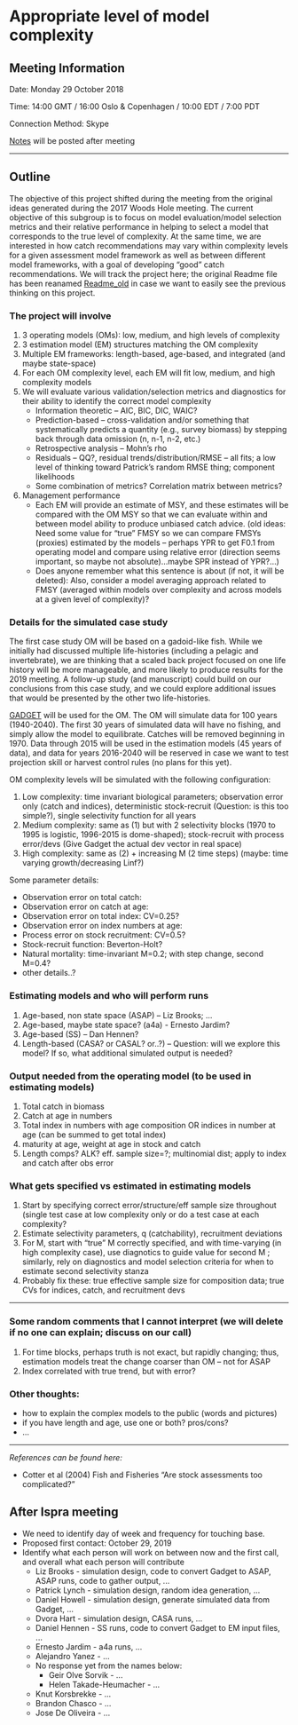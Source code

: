 # Appropriate level of model complexity

## Meeting Information
Date: Monday 29 October 2018

Time: 14:00 GMT / 16:00 Oslo & Copenhagen / 10:00 EDT / 7:00 PDT 

Connection Method: Skype 

[Notes](Notes_2018_10_29.md)  will be posted after meeting


***



## Outline
The objective of this project shifted during the meeting from the original ideas generated during the 2017 Woods Hole meeting. The current objective of this subgroup is to focus on model evaluation/model selection metrics and their relative performance in helping to select a model that corresponds to the true level of complexity.  At the same time, we are interested in how catch recommendations may vary within complexity levels for a given assessment model framework as well as between different model frameworks, with a goal of developing “good” catch recommendations.  We will track the project here; the original Readme file has been reanamed [Readme_old](https://github.com/ices-eg/MGWG/blob/master/model-complexity/README_old.md) in case we want to easily see the previous thinking on this project.

### The project will involve
1.	3 operating models (OMs): low, medium, and high levels of complexity
2.	3 estimation model (EM) structures matching the OM complexity
3.	Multiple EM frameworks: length-based, age-based, and integrated (and maybe state-space)
4.	For each OM complexity level, each EM will fit low, medium, and high complexity models
5.  We will evaluate various validation/selection metrics and diagnostics for their ability to identify the correct model complexity
    * Information theoretic – AIC, BIC, DIC, WAIC?
    * Prediction-based – cross-validation and/or something that systematically predicts a quantity (e.g., survey biomass) by stepping back through data omission (n, n-1, n-2, etc.)
    *	Retrospective analysis – Mohn’s rho
    *	Residuals – QQ?, residual trends/distribution/RMSE – all fits; a low level of thinking toward Patrick’s random RMSE thing; component likelihoods 
    *	Some combination of metrics? Correlation matrix between metrics?
5.	Management performance
    *	Each EM will provide an estimate of MSY, and these estimates will be compared with the OM MSY so that we can evaluate within and between model ability to produce unbiased catch advice.  (old ideas: Need some value for “true” FMSY so we can compare FMSYs (proxies) estimated by the models – perhaps YPR to get F0.1 from operating model and compare using relative error (direction seems important, so maybe not absolute)…maybe SPR instead of YPR?...)
    *	Does anyone remember what this sentence is about (if not, it will be deleted): Also, consider a model averaging approach related to FMSY (averaged within models over complexity and across models at a given level of complexity)?
    
### Details for the simulated case study 
The first case study OM will be based on a gadoid-like fish.  While we initially had discussed multiple life-histories (including a pelagic and invertebrate), we are thinking that a scaled back project focused on one life history will be more manageable, and more likely to produce results for the 2019 meeting.  A follow-up study (and manuscript) could build on our conclusions from this case study, and we could explore additional issues that would be presented by the other two life-histories.

[GADGET](https://github.com/Hafro/gadget) will be used for the OM.
The OM will simulate data for 100 years (1940-2040).  The first 30 years of simulated data will have no fishing, and simply allow the model to equilibrate.  Catches will be removed beginning in 1970.  Data through 2015 will be used in the estimation models (45 years of data), and data for years 2016-2040 will be reserved in case we want to test projection skill or harvest control rules (no plans for this yet).


OM complexity levels will be simulated with the following configuration:
1.	Low complexity: time invariant biological parameters; observation error only (catch and indices), deterministic stock-recruit (Question: is this too simple?), single selectivity function for all years 
2.	Medium complexity: same as (1) but with 2 selectivity blocks (1970 to 1995 is logistic, 1996-2015 is dome-shaped); stock-recruit with process error/devs (Give Gadget the actual dev vector in real space)
3.	High complexity: same as (2) + increasing M (2 time steps) (maybe: time varying growth/decreasing Linf?)

Some parameter details:
* Observation error on total catch:  
* Observation error on catch at age:
* Observation error on total index: CV=0.25?
* Observation error on index numbers at age: 
* Process error on stock recruitment: CV=0.5?
* Stock-recruit function: Beverton-Holt?
* Natural mortality: time-invariant M=0.2; with step change, second M=0.4?
* other details..?

### Estimating models and who will perform runs
1.	Age-based, non state space (ASAP) – Liz Brooks; ...
2. Age-based, maybe state space? (a4a) - Ernesto Jardim?
3.	Age-based (SS) – Dan Hennen?
3.	Length-based (CASA? or CASAL? or..?) – Question: will we explore this model? If so, what additional simulated output is needed?

### Output needed from the operating model (to be used in estimating models)
1.	Total catch in biomass
2. Catch at age in numbers
3. Total index in numbers with age composition OR indices in number at age (can be summed to get total index)
4.	maturity at age, weight at age in stock and catch
5. Length comps? ALK? eff. sample size=?; multinomial dist; apply to index and catch after obs error

### What gets specified vs estimated in estimating models
1.	Start by specifying correct error/structure/eff sample size throughout (single test case at low complexity only or do a test case at each complexity?
2.	Estimate selectivity parameters, q (catchability), recruitment deviations
3. For M, start with “true” M correctly specified, and with time-varying (in high complexity case), use diagnotics to guide value for second M ; similarly, rely on diagnostics and model selection criteria for when to estimate second selectivity stanza
4.	Probably fix these: true effective sample size for composition data; true CVs for indices, catch, and recruitment devs

***

### Some random comments that I cannot interpret (we will delete if no one can explain; discuss on our call)
1.	For time blocks, perhaps truth is not exact, but rapidly changing; thus, estimation models treat the change coarser than OM – not for ASAP
2.	Index correlated with true trend, but with error?


### Other thoughts:
- how to explain the complex models to the public (words and pictures)
- if you have length and age, use one or both? pros/cons?
- ...


***

*References can be found here:*
* Cotter et al (2004) Fish and Fisheries “Are stock assessments too complicated?” 

## After Ispra meeting

* We need to identify day of week and frequency for touching base. 
* Proposed first contact: October 29, 2019 
* Identify what each person will work on between now and the first call, and overall what each person will contribute
  * Liz Brooks - simulation design, code to convert Gadget to ASAP, ASAP runs, code to gather output, ...  
  * Patrick Lynch - simulation design, random idea generation, ...
  * Daniel Howell - simulation design, generate simulated data from Gadget, ...
  * Dvora Hart - simulation design, CASA runs, ...
  * Daniel Hennen - SS runs, code to convert Gadget to EM input files, ...
  * Ernesto Jardim - a4a runs, ...
  * Alejandro Yanez - ...
  * No response yet from the names below:
    * Geir Olve Sorvik - ...
    * Helen Takade-Heumacher - ...
  * Knut Korsbrekke - ... 
  * Brandon Chasco - ...
  * Jose De Oliveira - ...
 


